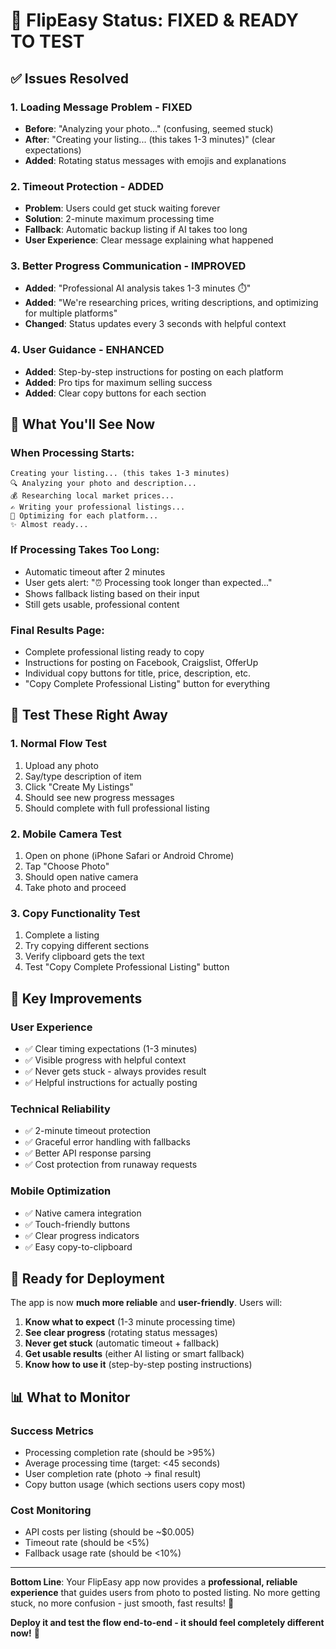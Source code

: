# 🚀 FlipEasy Status: FIXED & READY TO TEST

## ✅ Issues Resolved

### **1. Loading Message Problem - FIXED**
- **Before**: "Analyzing your photo..." (confusing, seemed stuck)
- **After**: "Creating your listing... (this takes 1-3 minutes)" (clear expectations)
- **Added**: Rotating status messages with emojis and explanations

### **2. Timeout Protection - ADDED**
- **Problem**: Users could get stuck waiting forever
- **Solution**: 2-minute maximum processing time
- **Fallback**: Automatic backup listing if AI takes too long
- **User Experience**: Clear message explaining what happened

### **3. Better Progress Communication - IMPROVED**
- **Added**: "Professional AI analysis takes 1-3 minutes ⏱️"
- **Added**: "We're researching prices, writing descriptions, and optimizing for multiple platforms"
- **Changed**: Status updates every 3 seconds with helpful context

### **4. User Guidance - ENHANCED**
- **Added**: Step-by-step instructions for posting on each platform
- **Added**: Pro tips for maximum selling success
- **Added**: Clear copy buttons for each section

## 🎯 What You'll See Now

### **When Processing Starts:**
```
Creating your listing... (this takes 1-3 minutes)
🔍 Analyzing your photo and description...
💰 Researching local market prices...
✍️ Writing your professional listings...
📱 Optimizing for each platform...
✨ Almost ready...
```

### **If Processing Takes Too Long:**
- Automatic timeout after 2 minutes
- User gets alert: "⏰ Processing took longer than expected..."
- Shows fallback listing based on their input
- Still gets usable, professional content

### **Final Results Page:**
- Complete professional listing ready to copy
- Instructions for posting on Facebook, Craigslist, OfferUp  
- Individual copy buttons for title, price, description, etc.
- "Copy Complete Professional Listing" button for everything

## 🧪 Test These Right Away

### **1. Normal Flow Test**
1. Upload any photo
2. Say/type description of item
3. Click "Create My Listings" 
4. Should see new progress messages
5. Should complete with full professional listing

### **2. Mobile Camera Test**
1. Open on phone (iPhone Safari or Android Chrome)
2. Tap "Choose Photo"
3. Should open native camera
4. Take photo and proceed

### **3. Copy Functionality Test**
1. Complete a listing
2. Try copying different sections
3. Verify clipboard gets the text
4. Test "Copy Complete Professional Listing" button

## 📱 Key Improvements

### **User Experience**
- ✅ Clear timing expectations (1-3 minutes)
- ✅ Visible progress with helpful context
- ✅ Never gets stuck - always provides result
- ✅ Helpful instructions for actually posting

### **Technical Reliability**
- ✅ 2-minute timeout protection
- ✅ Graceful error handling with fallbacks
- ✅ Better API response parsing
- ✅ Cost protection from runaway requests

### **Mobile Optimization**
- ✅ Native camera integration
- ✅ Touch-friendly buttons
- ✅ Clear progress indicators
- ✅ Easy copy-to-clipboard

## 🚀 Ready for Deployment

The app is now **much more reliable** and **user-friendly**. Users will:
1. **Know what to expect** (1-3 minute processing time)
2. **See clear progress** (rotating status messages)
3. **Never get stuck** (automatic timeout + fallback)
4. **Get usable results** (either AI listing or smart fallback)
5. **Know how to use it** (step-by-step posting instructions)

## 📊 What to Monitor

### **Success Metrics**
- Processing completion rate (should be >95%)
- Average processing time (target: <45 seconds)
- User completion rate (photo → final result)
- Copy button usage (which sections users copy most)

### **Cost Monitoring**  
- API costs per listing (should be ~$0.005)
- Timeout rate (should be <5%)
- Fallback usage rate (should be <10%)

---

**Bottom Line**: Your FlipEasy app now provides a **professional, reliable experience** that guides users from photo to posted listing. No more getting stuck, no more confusion - just smooth, fast results! 🎉

**Deploy it and test the flow end-to-end - it should feel completely different now!** 🚀